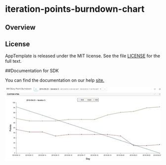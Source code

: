 iteration-points-burndown-chart
=========================

## Overview


## License

AppTemplate is released under the MIT license.  See the file [LICENSE](./LICENSE) for the full text.

##Documentation for SDK

You can find the documentation on our help [site.](https://help.rallydev.com/apps/2.0/doc/)

![screenshot](https://github.com/wrackzone/iteration-points-burndown-chart/blob/master/story-points-burndown.png?raw=true)
